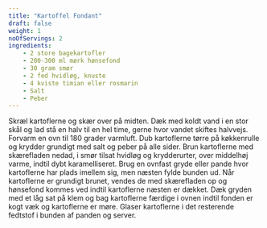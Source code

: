 ```yaml
---
title: "Kartoffel Fondant"
draft: false
weight: 1
noOfServings: 2 
ingredients:
    - 2 store bagekartofler
    - 200-300 ml mørk hønsefond
    - 30 gram smør
    - 2 fed hvidløg, knuste
    - 4 kviste timian eller rosmarin
    - Salt
    - Peber 
---
```

Skræl kartoflerne og skær over på midten. Dæk med koldt vand i en stor skål og lad stå en halv til en hel time, gerne hvor vandet skiftes halvvejs. Forvarm en ovn til 180 grader varmluft. Dub kartoflerne tørre på køkkenrulle og krydder grundigt med salt og peber på alle sider. Brun kartoflerne med skærefladen nedad, i smør tilsat hvidløg og krydderurter, over middelhøj varme, indtil dybt karamelliseret. Brug en ovnfast gryde eller pande hvor kartoflerne har plads imellem sig, men næsten fylde bunden ud. Når kartoflerne er grundigt brunet, vendes de med skærefladen op og hønsefond kommes ved indtil kartoflerne næsten er dækket. Dæk gryden med et låg sat på klem og bag kartoflerne færdige i ovnen indtil fonden er kogt væk og kartoflerne er møre. Glaser kartoflerne i det resterende fedtstof i bunden af panden og server.

